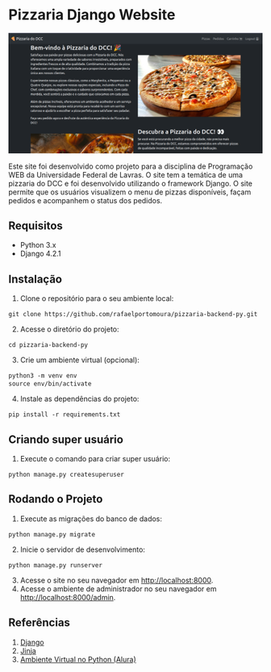 # Pizzaria Django Website

![Imagem do Site][site]

Este site foi desenvolvido como projeto para a disciplina de Programação WEB da Universidade Federal de Lavras. O site tem a temática de uma pizzaria do DCC e foi desenvolvido utilizando o framework Django. O site permite que os usuários visualizem o menu de pizzas disponíveis, façam pedidos e acompanhem o status dos pedidos.

## Requisitos

- Python 3.x
- Django 4.2.1

## Instalação

1. Clone o repositório para o seu ambiente local:

```shell
git clone https://github.com/rafaelportomoura/pizzaria-backend-py.git
```

2. Acesse o diretório do projeto:

```shell
cd pizzaria-backend-py
```

3. Crie um ambiente virtual (opcional):

```shell
python3 -m venv env
source env/bin/activate
```

4. Instale as dependências do projeto:

```shell
pip install -r requirements.txt
```

## Criando super usuário

1. Execute o comando para criar super usuário:

```shell
python manage.py createsuperuser
```

## Rodando o Projeto

1. Execute as migrações do banco de dados:

```shell
python manage.py migrate
```

2. Inicie o servidor de desenvolvimento:

```shell
python manage.py runserver
```

3. Acesse o site no seu navegador em [http://localhost:8000](http://localhost:8000).
4. Acesse o ambiente de administrador no seu navegador em [http://localhost:8000/admin](http://localhost:8000/admin).

## Referências

1. [Django][djangoproject]
2. [Jinja][jinja]
3. [Ambiente Virtual no Python (Alura)][alura]

<!-- LINKS -->

[alura]: https://www.alura.com.br/artigos/ambientes-virtuais-em-python?gclid=EAIaIQobChMI8qTH16jp_gIVfWpvBB21_QsdEAAYASAAEgIwI_D_BwE
[djangoproject]: https://docs.djangoproject.com/en/4.2/
[jinja]: https://jinja.palletsprojects.com/en/3.1.x/
[site]: ./assets/site.png

